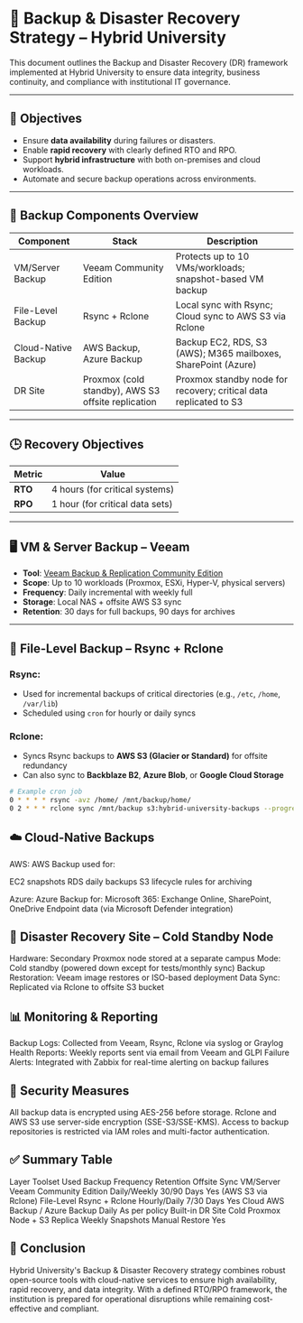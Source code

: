 # 💾 Backup & Disaster Recovery Strategy – Hybrid University

This document outlines the Backup and Disaster Recovery (DR) framework implemented at Hybrid University to ensure data integrity, business continuity, and compliance with institutional IT governance.

---

## 🎯 Objectives

- Ensure **data availability** during failures or disasters.
- Enable **rapid recovery** with clearly defined RTO and RPO.
- Support **hybrid infrastructure** with both on-premises and cloud workloads.
- Automate and secure backup operations across environments.

---

## 🧰 Backup Components Overview

| Component           | Stack                                               | Description                                                                 |
|--------------------|-----------------------------------------------------|-----------------------------------------------------------------------------|
| VM/Server Backup    | Veeam Community Edition                             | Protects up to 10 VMs/workloads; snapshot-based VM backup                   |
| File-Level Backup   | Rsync + Rclone                                      | Local sync with Rsync; Cloud sync to AWS S3 via Rclone                      |
| Cloud-Native Backup | AWS Backup, Azure Backup                            | Backup EC2, RDS, S3 (AWS); M365 mailboxes, SharePoint (Azure)              |
| DR Site             | Proxmox (cold standby), AWS S3 offsite replication  | Proxmox standby node for recovery; critical data replicated to S3          |

---

## 🕒 Recovery Objectives

| Metric | Value                                |
|--------|--------------------------------------|
| **RTO** | 4 hours (for critical systems)       |
| **RPO** | 1 hour (for critical data sets)      |

---

## 🖥️ VM & Server Backup – Veeam

- **Tool**: [Veeam Backup & Replication Community Edition](https://www.veeam.com/virtual-machine-backup-solution-free.html)
- **Scope**: Up to 10 workloads (Proxmox, ESXi, Hyper-V, physical servers)
- **Frequency**: Daily incremental with weekly full
- **Storage**: Local NAS + offsite AWS S3 sync
- **Retention**: 30 days for full backups, 90 days for archives

---

## 📁 File-Level Backup – Rsync + Rclone

### Rsync:

- Used for incremental backups of critical directories (e.g., `/etc`, `/home`, `/var/lib`)
- Scheduled using `cron` for hourly or daily syncs

### Rclone:

- Syncs Rsync backups to **AWS S3 (Glacier or Standard)** for offsite redundancy
- Can also sync to **Backblaze B2**, **Azure Blob**, or **Google Cloud Storage**

```bash
# Example cron job
0 * * * * rsync -avz /home/ /mnt/backup/home/
0 2 * * * rclone sync /mnt/backup s3:hybrid-university-backups --progress

```

## ☁️ Cloud-Native Backups

AWS:
AWS Backup used for:

EC2 snapshots
RDS daily backups
S3 lifecycle rules for archiving

Azure:
Azure Backup for:
Microsoft 365: Exchange Online, SharePoint, OneDrive
Endpoint data (via Microsoft Defender integration)

## 🧯 Disaster Recovery Site – Cold Standby Node

Hardware: Secondary Proxmox node stored at a separate campus
Mode: Cold standby (powered down except for tests/monthly sync)
Backup Restoration: Veeam image restores or ISO-based deployment
Data Sync: Replicated via Rclone to offsite S3 bucket

## 📊 Monitoring & Reporting

Backup Logs: Collected from Veeam, Rsync, Rclone via syslog or Graylog
Health Reports: Weekly reports sent via email from Veeam and GLPI
Failure Alerts: Integrated with Zabbix for real-time alerting on backup failures

## 🔐 Security Measures

All backup data is encrypted using AES-256 before storage.
Rclone and AWS S3 use server-side encryption (SSE-S3/SSE-KMS).
Access to backup repositories is restricted via IAM roles and multi-factor authentication.

## ✅ Summary Table

Layer	Toolset Used	Backup Frequency	Retention	Offsite Sync
VM/Server	Veeam Community Edition	Daily/Weekly	30/90 Days	Yes (AWS S3 via Rclone)
File-Level	Rsync + Rclone	Hourly/Daily	7/30 Days	Yes
Cloud	AWS Backup / Azure Backup	Daily	As per policy	Built-in
DR Site	Cold Proxmox Node + S3 Replica	Weekly Snapshots	Manual Restore	Yes

## 📌 Conclusion
Hybrid University's Backup & Disaster Recovery strategy combines robust open-source tools with cloud-native services to ensure high availability, rapid recovery, and data integrity. With a defined RTO/RPO framework, the institution is prepared for operational disruptions while remaining cost-effective and compliant.

